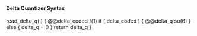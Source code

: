 #### Delta Quantizer Syntax

<div class="syntax">
read_delta_q( ) {
    @@delta_coded                                                       f(1)
    if ( delta_coded ) {
        @@delta_q                                                       su(6)
    } else {
        delta_q = 0
    }
    return delta_q
}
</div>
